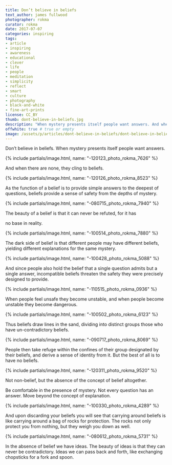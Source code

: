 ```yaml
---
title: Don’t believe in beliefs
text_author: james fullwood
photographer: rokma
curator: rokma
date: 2017-07-07
categories: inspiring
tags:
- article
- inspiring
- awareness
- educational
- clever
- life
- people
- meditation
- simplicity
- reflect
- smart
- culture
- photography
- black-and-white
- fine-art-prints
license: CC_BY
thumb: dont-believe-in-beliefs.jpg
description: "When mystery presents itself people want answers. And when there are none, they cling to beliefs. As the function of a belief is to provide simple answers to the deepest of questions, beliefs provide a sense of safety from the depths of mystery. The beauty of a belief is that it can never be refuted, for it has no base in reality. The dark side of belief is that different people may have different beliefs, yielding different explanations for the same mystery."
offwhite: true # true or empty
image: /assets/p/articles/dont-believe-in-beliefs/dont-believe-in-beliefs.jpg
---
```



Don’t believe in beliefs. When mystery presents itself people want answers.

{% include partials/image.html, name: "-120123_photo_rokma_7626" %}

And when there are none, they cling to beliefs.

{% include partials/image.html, name: "-120126_photo_rokma_8523" %}

As the function of a belief is to provide simple answers to the deepest of questions, beliefs provide a sense of safety from the depths of mystery.

{% include partials/image.html, name: "-080715_photo_rokma_7940" %}

The beauty of a belief is that it can never be refuted, for it has

no base in reality.

{% include partials/image.html, name: "-100514_photo_rokma_7880" %}

The dark side of belief is that different people may have different beliefs, yielding different explanations for the same mystery.

{% include partials/image.html, name: "-100428_photo_rokma_5088" %}

And since people also hold the belief that a single question admits but a single answer, incompatible beliefs threaten the safety they were precisely designed to provide.

{% include partials/image.html, name: "-110515_photo_rokma_0936" %}

When people feel unsafe they become unstable, and when people become unstable they become dangerous.

{% include partials/image.html, name: "-100502_photo_rokma_6123" %}

Thus beliefs draw lines in the sand,
dividing into distinct groups those who have un-contradictory beliefs.

{% include partials/image.html, name: "-090717_photo_rokma_8069" %}

People then take refuge within the confines of their group designated by their beliefs, and derive a sense of identity from it. But the best of all is to have no beliefs.

{% include partials/image.html, name: "-120311_photo_rokma_9520" %}

Not non-belief, but the absence of the concept of belief altogether.

Be comfortable in the presence of mystery. Not every question has an answer. Move beyond the concept of explanation.

{% include partials/image.html, name: "-100330_photo_rokma_4289" %}

And upon discarding your beliefs you will see that carrying around beliefs is like carrying around a bag of rocks for protection. The rocks not only protect you from nothing, but they weigh you down as well.

{% include partials/image.html, name: "-080612_photo_rokma_5731" %}

In the absence of belief we have ideas. The beauty of ideas is that they can never be contradictory. Ideas we can pass back and forth, like exchanging chopsticks for a fork and spoon.
